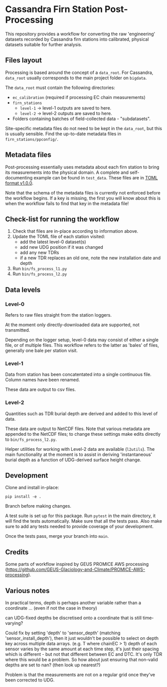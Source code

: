 # Cassandra Firn Station Post-Processing

This repository provides a workflow for converting the raw 'engineering' datasets
recorded by Cassandra firn stations into calibrated, physical datasets suitable
for further analysis.


## Files layout

Processing is based around the concept of a `data_root`. For Cassandra, `data_root` usually corresponds to the main project folder on `bigdata`.

The `data_root` must contain the following directories:

- `ec_calibration` (required if processing EC chain measurements)
- `firn_stations`
    + `level-1` -> level-1 outputs are saved to here.
    + `level-2` -> level-2 outputs are saved to here.
- Folders containing batches of field-collected data - "subdatasets".

Site-specific metadata files do not need to be kept in the `data_root`, but
this is usually sensible. Find the up-to-date metadata files in `firn_stations/ppconfig/`.


## Metadata files

Post-processing essentially uses metadata about each firn station to bring its
measurements into the physical domain. A complete and self-documenting example can be found in `test_data`. These files are in [TOML format v1.0.0](https://toml.io/en/v1.0.0.).

Note that the schema of the metadata files is currently not enforced before the workflow
begins. If a key is missing, the first you will know about this is when the 
workflow fails to find that key in the metadata file!


## Check-list for running the workflow

1. Check that files are in-place according to information above.
2. Update the TOML file of each station visited: 
    - add the latest level-0 dataset(s)
    - add new UDG position if it was changed
    - add any new TDRs
    - if a new TDR replaces an old one, note the new installation date and depth
3. Run `bin/fs_process_l1.py`
4. Run `bin/fs_process_l2.py`


## Data levels

### Level-0

Refers to raw files straight from the station loggers.

At the moment only directly-downloaded data are supported, not transmitted.

Depending on the logger setup, level-0 data may consist of either a single file, 
or of multiple files. This workflow refers to the latter as 'bales' of files, 
generally one bale per station visit.


### Level-1

Data from station has been concatentated into a single continuous file. Column
names have been renamed.

These data are output to csv files.


### Level-2

Quantities such as TDR burial depth are derived and added to this level of data.

These data are output to NetCDF files. Note that various metadata are appended
to the NetCDF files; to change these settings make edits directly to `bin/fs_process_l2.py`.

Helper utilities for working with Level-2 data are available (`l2utils`). The main functionality at the moment is to assist in deriving 'instantaneous' burial depth as a function of UDG-derived surface height change.


## Development

Clone and install in-place:

    pip install -e .

Branch before making changes.

A test suite is set up for this package. Run `pytest` in the main directory, it
will find the tests automatically. Make sure that all the tests pass. Also make
sure to add any tests needed to provide coverage of your development.

Once the tests pass, merge your branch into `main`.


## Credits

Some parts of workflow inspired by GEUS PROMICE AWS processing (https://github.com/GEUS-Glaciology-and-Climate/PROMICE-AWS-processing).


## Various notes

In practical terms, depth is perhaps another variable rather than a coordinate ...
(even if not the case in theory)

can UDG-fixed depths be discretised onto a coordinate that is still time-varying?

Could fix by setting 'depth' to 'sensor_depth' (matching 'sensor_install_depth'),
then it just wouldn't be possible to select on depth key across multiple
data arrays. (e.g. T where chainEC > 1)
depth of each sensor varies by the same amount at each time step, 
it's just their spacing which is different - but not that different
between EC and DTC. It's only TDR where this would be a problem. So how about
just ensuring that non-valid depths are set to nan? (then look up nearest?)

Problem is that the measurements are not on a regular grid once they've been corrected to UDG.
